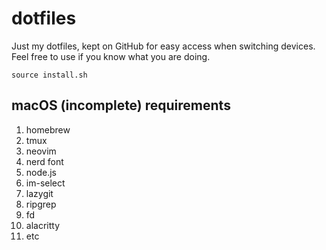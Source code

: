 # dotfiles

Just my dotfiles, kept on GitHub for easy access when switching devices. Feel free to use if you know what you are doing.

```shell
source install.sh
```

## macOS (incomplete) requirements

1. homebrew
2. tmux
3. neovim
4. nerd font
5. node.js
6. im-select
7. lazygit
8. ripgrep
9. fd
10. alacritty
11. etc
